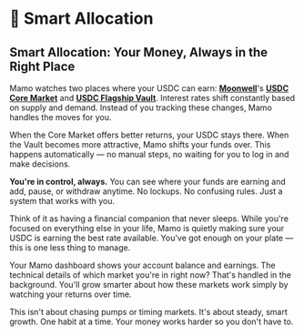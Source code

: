 # 🤖 Smart Allocation

## **Smart Allocation: Your Money, Always in the Right Place**

Mamo watches two places where your USDC can earn: [**Moonwell**](https://moonwell.fi/)'s [**USDC Core Market**](https://moonwell.fi/markets/supply/base/usdc) and [**USDC Flagship Vault**](https://moonwell.fi/vaults/deposit/base/mwusdc). Interest rates shift constantly based on supply and demand. Instead of you tracking these changes, Mamo handles the moves for you.

When the Core Market offers better returns, your USDC stays there. When the Vault becomes more attractive, Mamo shifts your funds over. This happens automatically — no manual steps, no waiting for you to log in and make decisions.

**You're in control, always.** You can see where your funds are earning and add, pause, or withdraw anytime. No lockups. No confusing rules. Just a system that works with you.

Think of it as having a financial companion that never sleeps. While you're focused on everything else in your life, Mamo is quietly making sure your USDC is earning the best rate available. You've got enough on your plate — this is one less thing to manage.

Your Mamo dashboard shows your account balance and earnings. The technical details of which market you're in right now? That's handled in the background. You'll grow smarter about how these markets work simply by watching your returns over time.

This isn't about chasing pumps or timing markets. It's about steady, smart growth. One habit at a time. Your money works harder so you don't have to.
